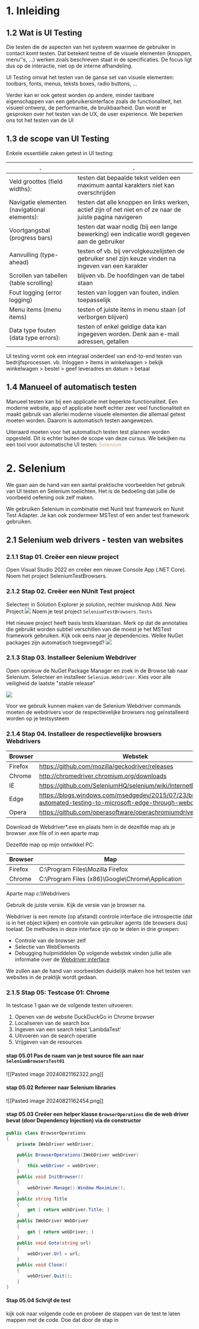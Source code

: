 # 1. Inleiding

## 1.2 Wat is UI Testing
Die testen die de aspecten van het systeem waarmee de gebruiker in contact komt testen. Dat betekent testne of de visuele elementen (knoppen, menu''s, ...) werken zoals beschreven staat in de specificaties. De focus ligt dus op de interactie, niet op de interne afhandeling.

UI Testing omvat het testen van de ganse set van visuele elementen: toolbars, fonts, menus, teksts boxes, radio buttons, ...

Verder kan er ook getest worden op andere, minder tastbare eigenschappen van een gebruikersinterface zoals de functionaliteit, het visueel ontwerp, de performantie, de bruikbaarheid. Dan wordt er gesproken over het testen van de UX, de user experience. We beperken ons tot het testen van de UI

## 1.3 de scope van UI Testing
Enkele essentiële zaken getest in UI testing:

| .                                            | .                                                                                                         |
| -------------------------------------------- | --------------------------------------------------------------------------------------------------------- |
| Veld groottes (field widths):                | testen dat bepaalde tekst velden een maximum aantal karakters niet kan overschrijden                      |
| Navigatie elementen (navigational elements): | testen dat alle knoppen en links werken, actief zijn of net niet en of ze naar de juiste pagina navigeren |
| Voortgangsbal (progress bars)                | testen dat waar nodig (bij een lange bewerking) een indicatie wordt gegeven aan de gebruiker              |
| Aanvulling (type-ahead)                      | testen of vb. bij vervolgkeuzelijsten de gebruiker snel zijn keuze vinden na ingeven van een karakter     |
| Scrollen van tabellen (table scrolling)      | blijven vb. De hoofdingen van de tabel staan                                                              |
| Fout logging (error logging)                 | testen van loggen van fouten, indien toepasselijk                                                         |
| Menu items (menu items)                      | testen of juiste items in menu staan (of verborgen blijven)                                               |
| Data type fouten (data type errors):         | testen of enkel geldige data kan ingegeven worden. Denk aan e-mail adressen, getallen                     |
UI testing vormt ook een integraal onderdeel van end-to-end testen van bedrijfsprocessen.
vb. Inloggen > Items in winkelwagen > bekijk winkelwagen > bestel > geef leveradres  en datum > betaal

## 1.4 Manueel of automatisch testen
Manueel testen kan bij een applicatie met beperkte functionaliteit. Een moderne website, app of applicatie heeft echter zeer veel functionaliteit en maakt gebruik van allerlei moderne visuele elementen die allemaal getest moeten worden. Daarom is automatisch testen aangewezen.

Uiteraard moeten voor het automatisch testen test plannen worden opgesteld. Dit is echter buiten de scope van deze cursus. We bekijken nu een tool voor automatische UI testen: <span style="color:#c8ab83;">Selenium</span>

# 2. Selenium
We gaan aan de hand van een aantal praktische voorbeelden het gebruik van UI testen en Selenium toelichten. Het is de bedoeling dat jullie de voorbeeld oefening ook zelf maken.

We gebruiken Selenium in combinatie met Nunit test framework en Nunit Test Adapter. Je kan ook zondermeer MSTest of een ander test framework gebruiken.

## 2.1 Selenium web drivers - testen van websites
### 2.1.1 Stap 01. Creëer een nieuw project
Open Visual Studio 2022 en creëer een nieuwe Console App (.NET Core). Noem het project SeleniumTestBrowsers.

### 2.1.2 Stap 02. Creëer een NUnit Test project
Selecteer in Solution Explorer je solution, rechter muisknop Add. New Project
![](https://apwt.gitbook.io/~gitbook/image?url=https%3A%2F%2F4058530821-files.gitbook.io%2F%7E%2Ffiles%2Fv0%2Fb%2Fgitbook-x-prod.appspot.com%2Fo%2Fspaces%252F-MGtJKh7Wy8QD_tjgVdu%252Fuploads%252F0aGwTQPCbIx3BIJeySDX%252Fimage.png%3Falt%3Dmedia%26token%3D87e20a11-527f-4c6c-ad44-5f5acb434639&width=768&dpr=4&quality=100&sign=16e1c81d&sv=1)
Noem je test project `SeleniumTestBrowsers.Tests`

Het nieuwe project heeft basis tests klaarstaan. Merk op dat de annotaties die gebruikt worden subtiel verschillen van die moest je het MSTest framework gebruiken. Kijk ook eens naar je dependencies. Welke NuGet packages zijn automatisch toegevoegd?
![](https://apwt.gitbook.io/~gitbook/image?url=https%3A%2F%2F4058530821-files.gitbook.io%2F%7E%2Ffiles%2Fv0%2Fb%2Fgitbook-x-prod.appspot.com%2Fo%2Fspaces%252F-MGtJKh7Wy8QD_tjgVdu%252Fuploads%252FC03SGbjKds242fV7kEk7%252Fimage.png%3Falt%3Dmedia%26token%3Ddeb92746-cc50-469b-9755-af95a692d3d4&width=768&dpr=4&quality=100&sign=6fd7ffb9&sv=1)

### 2.1.3 Stap 03. Installeer Selenium Webdriver
Open opnieuw de NuGet Package Manager en zoek in de Browse tab naar Selenium. Selecteer en installeer `Selenium.Webdriver`. Kies voor alle veiligheid de laatste "stable release"

![](https://apwt.gitbook.io/~gitbook/image?url=https%3A%2F%2F4058530821-files.gitbook.io%2F%7E%2Ffiles%2Fv0%2Fb%2Fgitbook-x-prod.appspot.com%2Fo%2Fspaces%252F-MGtJKh7Wy8QD_tjgVdu%252Fuploads%252F6SFQodRd0C7FHJONFT6d%252Fimage.png%3Falt%3Dmedia%26token%3D979c0d29-5c4b-4032-a161-77f1dd4f0c2f&width=768&dpr=4&quality=100&sign=17ebe862&sv=1)

Voor we gebruik kunnen maken van de Selenium Webdriver commands moeten de webdrivers voor de respectievelijke browsers nog geïnstalleerd worden op je testsysteem
### 2.1.4 Stap 04. Installeer de respectievelijke browsers Webdrivers

| Browser | Webstek                                                                                                        |
| ------- | -------------------------------------------------------------------------------------------------------------- |
| Firefox | https://github.com/mozilla/geckodriver/releases                                                                |
| Chrome  | http://chromedriver.chromium.org/downloads                                                                     |
| IE      | https://github.com/SeleniumHQ/selenium/wiki/InternetExplorerDriver                                             |
| Edge    | https://blogs.windows.com/msedgedev/2015/07/23/bringing-automated-testing-to-microsoft-edge-through-webdriver/ |
| Opera   | https://github.com/operasoftware/operachromiumdriver/releases                                                  |
Download de Webdriver*.exe en plaats hem in de dezelfde map als je browser .exe file of in een aparte map

Dezelfde map op mijn ontwikkel PC:

| Browser | Map                                              |
| ------- | ------------------------------------------------ |
| Firefox | C:\Program Files\Mozilla Firefox                 |
| Chrome  | C:\Program Files (x86)\Google\Chrome\Application |
Aparte map c:\Webdrivers

Gebruik de juiste versie. Kijk de versie van je browser na.

Webdriver is een remote (op afstand) controle interface die introspectie (dat is in het object kijken) en controle van gebruiker agents (de browsers dus) toelaat. De methodes in deze interface zijn op te delen in drie groepen:
- Controle van de browser zelf
- Selectie van WebElements
- Debugging hulpmiddelen
Op volgende webstek vinden jullie alle informatie over de [Webdriver interface](https://www.selenium.dev/selenium/docs/api/java/org/openqa/selenium/WebDriver.html)

We zullen aan de hand van voorbeelden duidelijk maken hoe het testen van websites in de praktijk wordt gedaan.

### 2.1.5 Stap 05: Testcase 01: Chrome
In testcase 1 gaan we de volgende testen uitvoeren:
1. Openen van de website DuckDuckGo in Chrome browser
2. Localiseren van de search box
3. Ingeven van een search tekst 'LambdaTest'
4. Uitvoeren van de search operatie
5. Vrijgeven van de resources

#### stap 05.01 Pas de naam van je test source file aan naar `SeleniumBrowsersTest01`

![[Pasted image 20240821162322.png]]

#### stap 05.02 Refereer naar Selenium libraries
![[Pasted image 20240821162454.png]]

#### stap 05.03 Creëer een helper klasse `BrowserOperations` die de web driver bevat (door Dependency Injection) via de constructor
```cs
public class BrowserOperations
{
    private IWebDriver webDriver;

    public BrowserOperations(IWebDriver webDriver)
    {
        this.webDriver = webDriver;
    }
    public void InitBrowser()
    {
        webDriver.Manage().Window.Maximize();
    }
    public string Title
    {
        get { return webDriver.Title; }
    }
    public IWebDriver WebDriver
    {
        get { return webDriver; }
    }
    public void Goto(string url)
    {
        webDriver.Url = url;
    }
    public void Close()
    {
        webDriver.Quit();
    }
}
```

#### Stap 05.04 Schrijf de test
kijk ook naar volgende code en probeer de stappen van de test te laten mappen met de code. Doe dat door de stap in 